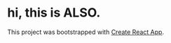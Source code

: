 # hi, this is ALSO.

This project was bootstrapped with [Create React App](https://github.com/facebook/create-react-app).

